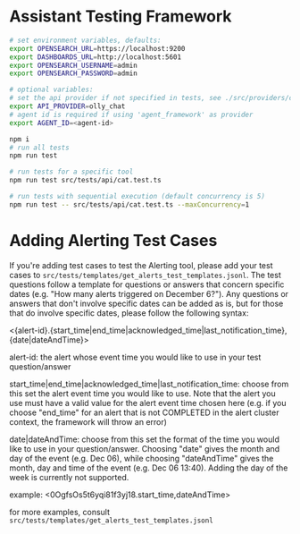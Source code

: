 # Assistant Testing Framework

```bash
# set environment variables, defaults:
export OPENSEARCH_URL=https://localhost:9200
export DASHBOARDS_URL=http://localhost:5601
export OPENSEARCH_USERNAME=admin
export OPENSEARCH_PASSWORD=admin

# optional variables:
# set the api provider if not specified in tests, see ./src/providers/constants/index.ts for possible options
export API_PROVIDER=olly_chat
# agent id is required if using 'agent_framework' as provider
export AGENT_ID=<agent-id>

npm i
# run all tests
npm run test

# run tests for a specific tool
npm run test src/tests/api/cat.test.ts

# run tests with sequential execution (default concurrency is 5)
npm run test -- src/tests/api/cat.test.ts --maxConcurrency=1
```

# Adding Alerting Test Cases
If you're adding test cases to test the Alerting tool, please add your test cases to `src/tests/templates/get_alerts_test_templates.jsonl`. The test questions follow a template for questions or answers that concern specific dates (e.g. "How many alerts triggered on December 6?"). Any questions or answers that don't involve specific dates can be added as is, but for those that do involve specific dates, please follow the following syntax:

<{alert-id}.{start_time|end_time|acknowledged_time|last_notification_time},{date|dateAndTime}>

alert-id: the alert whose event time you would like to use in your test question/answer

start_time|end_time|acknowledged_time|last_notification_time: choose from this set the alert event time you would like to use. Note that the alert you use must have a valid value for the alert event time chosen here (e.g. if you choose "end_time" for an alert that is not COMPLETED in the alert cluster context, the framework will throw an error)

date|dateAndTime: choose from this set the format of the time you would like to use in your question/answer. Choosing "date" gives the month and day of the event (e.g. Dec 06), while choosing "dateAndTime" gives the month, day and time of the event (e.g. Dec 06 13:40). Adding the day of the week is currently not supported.

example: <0OgfsOs5t6yqi81f3yj18.start_time,dateAndTime>

for more examples, consult `src/tests/templates/get_alerts_test_templates.jsonl`
